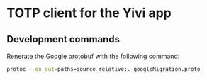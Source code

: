 # TOTP client for the Yivi app


## Development commands
Renerate the Google protobuf with the following command:
```bash
protoc --go_out=paths=source_relative:. googleMigration.proto
```